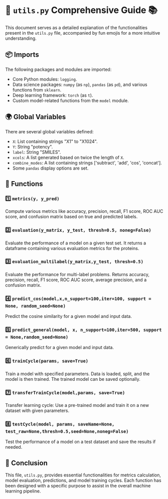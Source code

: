 # 🚀 `utils.py` Comprehensive Guide 📚

This document serves as a detailed explanation of the functionalities present in the `utils.py` file, accompanied by fun emojis for a more intuitive understanding.

## 📦 Imports

The following packages and modules are imported:

- Core Python modules: `logging`.
- Data science packages: `numpy` (as `np`), `pandas` (as `pd`), and various functions from `sklearn`.
- Deep learning framework: `torch` (as `t`).
- Custom model-related functions from the `model` module.

## 🌍 Global Variables

There are several global variables defined:

- `X`: List containing strings "X1" to "X1024".
- `Y`: String "potency".
- `label`: String "SMILES".
- `xcols`: A list generated based on twice the length of `X`.
- `combine_modes`: A list containing strings ['subtract', 'add', 'cos', 'concat'].
- Some `pandas` display options are set.

## 📐 Functions

### 1️⃣ `metrics(y, y_pred)`

Compute various metrics like accuracy, precision, recall, F1 score, ROC AUC score, and confusion matrix based on true and predicted labels.

### 2️⃣ `evaluation(y_matrix, y_test, thresh=0.5, noneg=False)`

Evaluate the performance of a model on a given test set. It returns a dataframe containing various evaluation metrics for the proteins.

### 3️⃣ `evaluation_multilabel(y_matrix,y_test, thresh=0.5)`

Evaluate the performance for multi-label problems. Returns accuracy, precision, recall, F1 score, ROC AUC score, average precision, and a confusion matrix.

### 4️⃣ `predict_cos(model,x,n_support=100,iter=100, support = None, random_seed=None)`

Predict the cosine similarity for a given model and input data.

### 5️⃣ `predict_general(model, x, n_support=100,iter=500, support = None,random_seed=None)`

Generically predict for a given model and input data.

### 6️⃣ `trainCycle(params, save=True)`

Train a model with specified parameters. Data is loaded, split, and the model is then trained. The trained model can be saved optionally.

### 7️⃣ `transferTrainCycle(model,params, save=True)`

Transfer learning cycle: Use a pre-trained model and train it on a new dataset with given parameters.

### 8️⃣ `testCycle(model, params, saveName=None, test_raw=None,thresh=0.5,seed=None,noneg=False)`

Test the performance of a model on a test dataset and save the results if needed.

## 🌟 Conclusion

This file, `utils.py`, provides essential functionalities for metrics calculation, model evaluation, predictions, and model training cycles. Each function has been designed with a specific purpose to assist in the overall machine learning pipeline.

